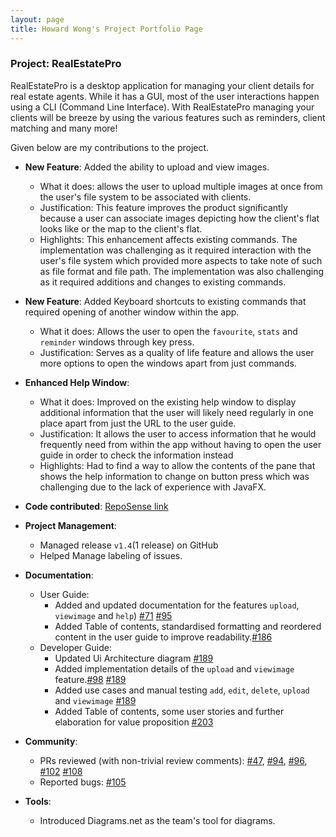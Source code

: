 ```yaml
---
layout: page
title: Howard Wong's Project Portfolio Page
---
```


### Project: RealEstatePro

RealEstatePro is a desktop application for managing your client details for real estate agents. While it has a GUI, most of the user interactions happen using a CLI (Command Line Interface). With RealEstatePro managing your clients will be breeze by using the various features such as reminders, client matching and many more!

Given below are my contributions to the project.

* **New Feature**: Added the ability to upload and view images.
  * What it does: allows the user to upload multiple images at once from the user's file system to be associated with clients.
  * Justification: This feature improves the product significantly because a user can associate images depicting how the client's flat looks like or the map to the client's flat.
  * Highlights: This enhancement affects existing commands. The implementation was challenging as it required interaction with the user's file system which provided more aspects to take note of such as file format and file path.  The implementation was also challenging as it required additions and changes to existing commands.

* **New Feature**: Added Keyboard shortcuts to existing commands that required opening of another window within the app.
  * What it does: Allows the user to open the `favourite`, `stats` and `reminder` windows through key press.
  * Justification: Serves as a quality of life feature and allows the user more options to open the windows apart from just commands.

* **Enhanced Help Window**:
  * What it does: Improved on the existing help window to display additional information that the user will likely need regularly in one place apart from just the URL to the user guide.
  * Justification: It allows the user to access information that he would frequently need from within the app without having to open the user guide in order to check the information instead
  * Highlights: Had to find a way to allow the contents of the pane that shows the help information to change on button press which was challenging due to the lack of experience with JavaFX.

* **Code contributed**: [RepoSense link](https://nus-cs2103-ay2122s2.github.io/tp-dashboard/?search=&sort=groupTitle&sortWithin=title&timeframe=commit&mergegroup=&groupSelect=groupByRepos&breakdown=true&checkedFileTypes=docs~functional-code~test-code~other&since=2022-02-18&tabOpen=true&tabType=authorship&tabAuthor=howardwhw2&tabRepo=AY2122S2-CS2103-W16-4%2Ftp%5Bmaster%5D&authorshipIsMergeGroup=false&authorshipFileTypes=docs~functional-code~test-code~other&authorshipIsBinaryFileTypeChecked=false)

* **Project Management**:
  * Managed release `v1.4`(1 release) on GitHub
  * Helped Manage labeling of issues.

* **Documentation**:
  * User Guide:
    * Added and updated documentation for the features `upload`, `viewimage` and `help`) [\#71](https://github.com/AY2122S2-CS2103-W16-4/tp/pull/71) [\#95](https://github.com/AY2122S2-CS2103-W16-4/tp/pull/95)
    * Added Table of contents, standardised formatting  and reordered content in the user guide to improve readability.[\#186](https://github.com/AY2122S2-CS2103-W16-4/tp/pull/186)
  * Developer Guide:
    * Updated Ui Architecture diagram [\#189](https://github.com/AY2122S2-CS2103-W16-4/tp/pull/189)
    * Added implementation details of the `upload` and `viewimage` feature.[\#98](https://github.com/AY2122S2-CS2103-W16-4/tp/pull/98) [\#189](https://github.com/AY2122S2-CS2103-W16-4/tp/pull/189)
    * Added use cases and manual testing `add`, `edit`, `delete`, `upload` and `viewimage` [\#189](https://github.com/AY2122S2-CS2103-W16-4/tp/pull/189)
    * Added Table of contents, some user stories and further elaboration for value proposition [\#203](https://github.com/AY2122S2-CS2103-W16-4/tp/pull/203)

* **Community**:
  * PRs reviewed (with non-trivial review comments): [\#47](https://github.com/AY2122S2-CS2103-W16-4/tp/pull/47), [\#94](https://github.com/AY2122S2-CS2103-W16-4/tp/pull/94), [\#96](https://github.com/AY2122S2-CS2103-W16-4/tp/pull/96), [\#102](https://github.com/AY2122S2-CS2103-W16-4/tp/pull/102) [\#108](https://github.com/AY2122S2-CS2103-W16-4/tp/pull/108)
  * Reported bugs: [\#105](https://github.com/AY2122S2-CS2103-W16-4/tp/issues/105)

* **Tools**:
  * Introduced Diagrams.net as the team's tool for diagrams.
